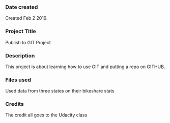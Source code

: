 ### Date created
Created Feb 2 2019.

### Project Title
Publish to GIT Project

### Description
This project is about learning how to use GIT and putting a repo on GITHUB.

### Files used
Used data from three states on their bikeshare stats

### Credits
The credit all goes to the Udacity class

